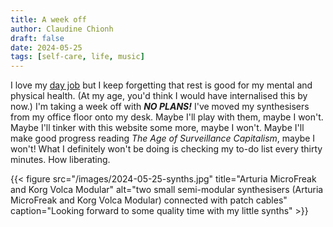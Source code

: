 ```yaml
---
title: A week off
author: Claudine Chionh
draft: false
date: 2024-05-25
tags: [self-care, life, music]
---
```


I love my [day job](https://queerarchives.org.au/about-us/) but I keep forgetting that rest is good for my mental and physical health. (At my age, you'd think I would have internalised this by now.) I'm taking a week off with ***NO PLANS!*** I've moved my synthesisers from my office floor onto my desk. Maybe I'll play with them, maybe I won't. Maybe I'll tinker with this website some more, maybe I won't. Maybe I'll make good progress reading *The Age of Surveillance Capitalism*, maybe I won't! What I definitely won't be doing is checking my to-do list every thirty minutes. How liberating.

{{< figure src="/images/2024-05-25-synths.jpg" title="Arturia MicroFreak and Korg Volca Modular" alt="two small semi-modular synthesisers (Arturia MicroFreak and Korg Volca Modular) connected with patch cables" caption="Looking forward to some quality time with my little synths" >}}
